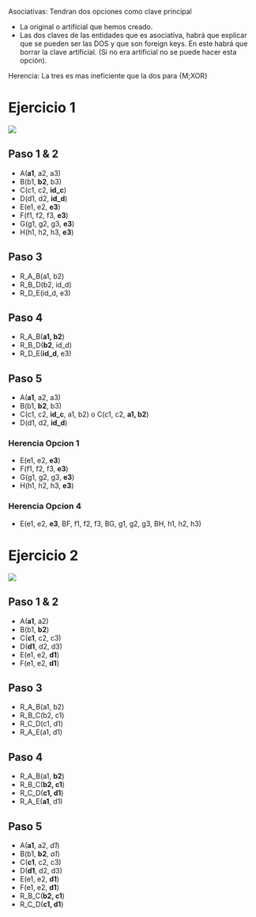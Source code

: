 Asociativas:
Tendran dos opciones como clave principal
- La original o artificial que hemos creado.
- Las dos claves de las entidades que es asociativa, habrá que explicar que se pueden ser las DOS y que son foreign keys. En este habrá que borrar la clave artificial. (Si no era artificial no se puede hacer esta opción).

Herencia:
La tres es mas ineficiente que la dos para {M;XOR}

# Ejercicio 1
![](https://i.imgur.com/9PKfC85.jpg)
## Paso 1 & 2
- A(**a1**, a2, a3)
- B(b1, **b2**, b3)
- C(c1, c2, **id_c**)
- D(d1, d2, **id_d**)
- E(e1, e2, **e3**)
- F(f1, f2, f3, **e3**)
- G(g1, g2, g3, **e3**)
- H(h1, h2, h3, **e3**)
## Paso 3
- R_A_B(a1, b2)
- R_B_D(b2, id_d)
- R_D_E(id_d, e3)
## Paso 4
- R_A_B(**a1, b2**)
- R_B_D(**b2**, id_d)
- R_D_E(**id_d**, e3)
## Paso 5
- A(**a1**, a2, a3)
- B(b1, **b2**, b3)
- C(c1, c2, **id_c**, a1, b2) o C(c1, c2, **a1, b2**)
- D(d1, d2, **id_d**)
### Herencia Opcion 1
- E(e1, e2, **e3**)
- F(f1, f2, f3, **e3**)
- G(g1, g2, g3, **e3**)
- H(h1, h2, h3, **e3**)
### Herencia Opcion 4
- E(e1, e2, **e3**, BF, f1, f2, f3, BG, g1, g2, g3, BH, h1, h2, h3)
# Ejercicio 2
![](https://i.imgur.com/odFMh24.png)
## Paso 1 & 2
- A(**a1**, a2)
- B(b1, **b2**)
- C(**c1**, c2, c3)
- D(**d1**, d2, d3)
- E(e1, e2, **d1**)
- F(e1, e2, **d1**)
## Paso 3
- R_A_B(a1, b2)
- R_B_C(b2, c1)
- R_C_D(c1, d1)
- R_A_E(a1, d1)
## Paso 4
- R_A_B(a1, **b2**)
- R_B_C(**b2, c1**)
- R_C_D(**c1, d1**)
- R_A_E(**a1**, d1)
## Paso 5
- A(**a1**, a2, *d1*)
- B(b1, **b2**, *a1*)
- C(**c1**, c2, c3)
- D(**d1**, d2, d3)
- E(e1, e2, **d1**)
- F(e1, e2, **d1**)
- R_B_C(**b2, c1**)
- R_C_D(**c1, d1**)